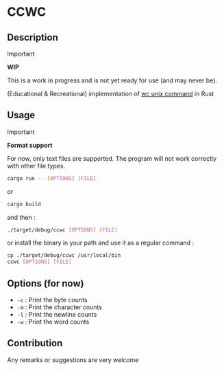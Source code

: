 # CCWC

## Description

> [!IMPORTANT]  
> **WIP**
>
> This is a work in progress and is not yet ready for use (and may never be).

(Educational & Recreational) implementation of [wc unix command](https://fr.wikipedia.org/wiki/Wc_(Unix)) in Rust

## Usage

> [!IMPORTANT]
> **Format support**
> 
> For now, only text files are supported. The program will not work correctly with other file types.

```bash
cargo run -- [OPTIONS] [FILE]
```

or

```bash
cargo build
```

and then :

```bash
./target/debug/ccwc [OPTIONS] [FILE]
```

or install the binary in your path and use it as a regular command :

```bash
cp ./target/debug/ccwc /usr/local/bin
ccwc [OPTIONS] [FILE]
```

## Options (for now)

- `-c` : Print the byte counts
- `-m` : Print the character counts
- `-l` : Print the newline counts
- `-w` : Print the word counts

## Contribution

Any remarks or suggestions are very welcome